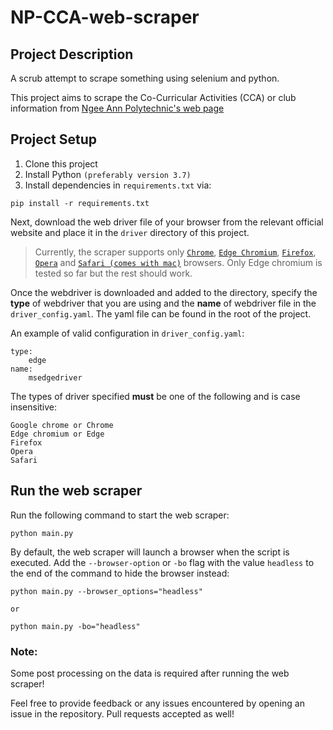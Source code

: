 # NP-CCA-web-scraper

## Project Description

A scrub attempt to scrape something using selenium and python.

This project aims to scrape the Co-Curricular Activities (CCA) or club information
from [Ngee Ann Polytechnic's web page](https://www.np.edu.sg/studentlife/Pages/ccas.aspx)

## Project Setup

1. Clone this project
2. Install Python `(preferably version 3.7)`
3. Install dependencies in `requirements.txt` via:

```
pip install -r requirements.txt
```

Next, download the web driver file of your browser from the relevant official website and place it in the `driver` directory of this project.

> Currently, the scraper supports only [`Chrome`](https://chromedriver.chromium.org/), [`Edge Chromium`](https://developer.microsoft.com/en-us/microsoft-edge/tools/webdriver/), [`Firefox`](https://github.com/mozilla/geckodriver), [`Opera`](https://github.com/operasoftware/operachromiumdriver) and [`Safari (comes with mac)`](https://developer.apple.com/documentation/webkit/testing_with_webdriver_in_safari) browsers. Only Edge chromium is tested so far but the rest should work.

Once the webdriver is downloaded and added to the directory, specify the **type** of webdriver that you are using and the **name** of webdriver file in the `driver_config.yaml`. The yaml file can be found in the root of the project.

An example of valid configuration in `driver_config.yaml`:

```
type:
    edge
name:
    msedgedriver
```

The types of driver specified **must** be one of the following and is case insensitive:

```
Google chrome or Chrome
Edge chromium or Edge
Firefox
Opera
Safari
```

## Run the web scraper

Run the following command to start the web scraper:

```
python main.py
```

By default, the web scraper will launch a browser when the script is executed. Add the `--browser-option` or `-bo` flag
with the value `headless` to the end of the command to hide the browser instead:

```
python main.py --browser_options="headless"

or

python main.py -bo="headless"
```

### Note:

Some post processing on the data is required after running the web scraper!

Feel free to provide feedback or any issues encountered by opening an issue in the repository. Pull requests accepted as well!
